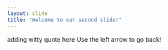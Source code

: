 ```yaml
---
layout: slide
title: "Welcome to our second slide!"
---
```

adding witty quote here
Use the left arrow to go back!
